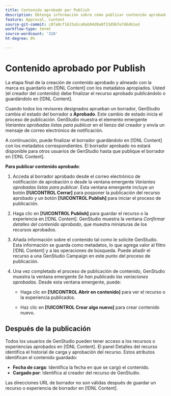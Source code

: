```yaml
---
title: Contenido aprobado por Publish
description: Obtenga información sobre cómo publicar contenido aprobado.
feature: Approval, Content
source-git-commit: c8fa0cf1633a5ca0ab94d9a0f33d9b7e7d6d61ed
workflow-type: tm+mt
source-wordcount: '318'
ht-degree: 0%

---
```



# Contenido aprobado por Publish

La etapa final de la creación de contenido aprobado y alineado con la marca es guardarlo en [!DNL Content] con los metadatos apropiados. Usted (el creador del contenido) debe finalizar el recurso aprobado publicándolo o guardándolo en [!DNL Content].

Cuando todos los revisores designados aprueban un borrador, GenStudio cambia el estado del borrador a **Aprobado**. Este cambio de estado inicia el proceso de publicación.  GenStudio muestra el elemento emergente _Variantes aprobadas listas para publicar_ en el lienzo del creador y envía un mensaje de correo electrónico de notificación.

A continuación, puede finalizar el borrador guardándolo en [!DNL Content] con los metadatos correspondientes. El borrador aprobado no estará disponible para otros usuarios de GenStudio hasta que publique el borrador en [!DNL Content].

**Para publicar contenido aprobado**:

1. Acceda al borrador aprobado desde el correo electrónico de notificación de aprobación o desde la ventana emergente _Variantes aprobadas listas para publicar_. Esta ventana emergente incluye un botón **[!UICONTROL Cerrar]** para posponer la publicación del recurso aprobado y un botón **[!UICONTROL Publish]** para iniciar el proceso de publicación.

1. Haga clic en **[!UICONTROL Publish]** para guardar el recurso o la experiencia en [!DNL Content]. GenStudio muestra la ventana _Confirmar detalles del contenido aprobado_, que muestra miniaturas de los recursos aprobados.

1. Añada información sobre el contenido tal como le solicite GenStudio. Esta información se guarda como metadatos, lo que agrega valor al filtro [!DNL Content] y a las operaciones de búsqueda. Puede añadir el recurso a una GenStudio Campaign en este punto del proceso de publicación.

1. Una vez completado el proceso de publicación de contenido, GenStudio muestra la ventana emergente _Se han publicado las variaciones aprobadas_. Desde esta ventana emergente, puede:

   * Haga clic en **[!UICONTROL Abrir en contenido]** para ver el recurso o la experiencia publicados.

   * Haz clic en **[!UICONTROL Crear algo nuevo]** para crear contenido nuevo.

## Después de la publicación

Todos los usuarios de GenStudio pueden tener acceso a los recursos o experiencias aprobados en [!DNL Content]. El panel Detalles del recurso identifica el historial de carga y aprobación del recurso. Estos atributos identifican el contenido guardado:

* **Fecha de carga**: Identifica la fecha en que se cargó el contenido.
* **Cargado por**: Identifica al creador del recurso de GenStudio.

Las direcciones URL de borrador no son válidas después de guardar un recurso o experiencia de borrador en [!DNL Content].

